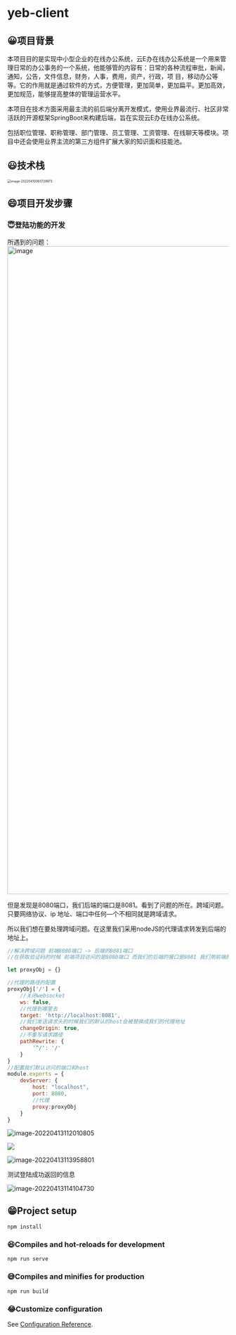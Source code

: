 # yeb-client
## 😀项目背景
本项目目的是实现中小型企业的在线办公系统，云E办在线办公系统是一个用来管理日常的办公事务的一个系统，他能够管的内容有：日常的各种流程审批，新闻，通知，公告，文件信息，财务，人事，费用，资产，行政，项 目，移动办公等等。它的作用就是通过软件的方式，方便管理，更加简单，更加扁平。更加高效，更加规范，能够提高整体的管理运营水平。

本项目在技术方面采用最主流的前后端分离开发模式，使用业界最流行、社区非常活跃的开源框架SpringBoot来构建后端，旨在实现云E办在线办公系统。

包括职位管理、职称管理、部门管理、员工管理、工资管理、在线聊天等模块。项目中还会使用业界主流的第三方组件扩展大家的知识面和技能池。

## 😃技术栈

<img src="https://bearbrick0.oss-cn-qingdao.aliyuncs.com/images/img/202204101424752.png" alt="image-20220410093729973" style="zoom:50%;" />

## 😄项目开发步骤
### 😇登陆功能的开发
所遇到的问题：
<img width="1475" alt="image" src="https://user-images.githubusercontent.com/74408716/163091864-ea7775dd-41c1-4dc4-9dc7-f5fa4741ec02.png">

但是发现是8080端口，我们后端的端口是8081。看到了问题的所在。跨域问题。只要网络协议、ip 地址、端口中任何—个不相同就是跨域请求。

所以我们想在要处理跨域问题。在这里我们采用nodeJS的代理请求转发到后端的地址上。
```js
//解决跨域问题 前端8080端口 -> 后端的8081端口
//在获取验证码的时候 前端项目访问的是8080端口 而我们的后端的接口是8081 我们用前端的nodejs中的proxy转到我们的后端的端口

let proxyObj = {}

//代理的路径的配置
proxyObj['/'] = {
    //关闭websocket
    ws: false,
    //代理到哪里去
    target: 'http://localhost:8081',
    //我们发送请求头的时候我们的默认的host会被替换成我们的代理地址
    changeOrigin: true,
    //不重写请求路径
    pathRewrite: {
        '^/': '/'
    }
}
//配置我们默认访问的端口和host
module.exports = {
    devServer: {
        host: "localhost",
        port: 8080,
        //代理
        proxy:proxyObj
    }
}
```
![image-20220413112010805](https://bearbrick0.oss-cn-qingdao.aliyuncs.com/images/img/202204131120918.png)

![](https://bearbrick0.oss-cn-qingdao.aliyuncs.com/images/img/202204131136294.png)

![image-20220413113958801](https://bearbrick0.oss-cn-qingdao.aliyuncs.com/images/img/202204131140032.png)

测试登陆成功返回的信息

![image-20220413114104730](https://bearbrick0.oss-cn-qingdao.aliyuncs.com/images/img/202204131141883.png)







## 😁Project setup
```
npm install
```

### 😆Compiles and hot-reloads for development
```
npm run serve
```

### 😅Compiles and minifies for production
```
npm run build
```

### 😂Customize configuration
See [Configuration Reference](https://cli.vuejs.org/config/).
